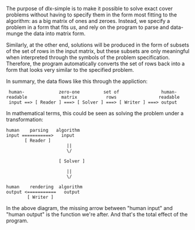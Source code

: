 The purpose of dlx-simple is to make it possible to solve exact cover
problems without having to specify them in the form most fitting to
the algorithm: as a big matrix of ones and zeroes. Instead, we specify
a problem in a form that fits *us*, and rely on the program to parse
and data-munge the data into matrix form.

Similarly, at the other end, solutions will be produced in the form of
subsets of the set of rows in the input matrix, but these subsets are
only meaningful when interpreted through the symbols of the problem
specification. Therefore, the program automatically converts the set
of rows back into a form that looks very similar to the specified
problem.

In summary, the data flows like this through the appliction:

     human-             zero-one         set of                human-
    readable             matrix           rows                readable
     input ==> [ Reader ] ===> [ Solver ] ===> [ Writer ] ===> output

In mathematical terms, this could be seen as solving the problem under
a transformation:

    human    parsing   algorithm
    input ===========>   input
           [ Reader ]
                           ||
                           \/

                        [ Solver ]
    
                           ||
                           \/
    
    human    rendering  algorithm
    output <===========   output
            [ Writer ]

In the above diagram, the missing arrow between "human input" and
"human output" is the function we're after. And that's the total effect
of the program.
